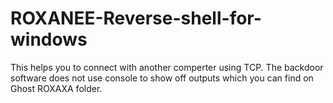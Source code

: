 # ROXANEE-Reverse-shell-for-windows

This helps you to connect with another comperter using TCP. The backdoor software does not use
console to show off outputs which you can find on Ghost ROXAXA folder.
